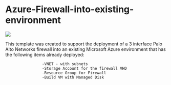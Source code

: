 # Azure-Firewall-into-existing-environment

[<img src="http://azuredeploy.net/deploybutton.png"/>](https://portal.azure.com/#create/Microsoft.Template/uri/https%3A%2F%2Fraw.githubusercontent.com%2Fhssong67%2Fmaster%2FPA-VM-3int-avset-mgdisk%2FAzureDeploy.json)

This template was created to support the deployment of a 3 interface Palo Alto Networks firewall into an existing Microsoft Azure environment that has the following items already deployed:

                    -VNET - with subnets
                    -Storage Account for the firewall VHD
                    -Resource Group for Firewall
                    -Build VM with Managed Disk
            

